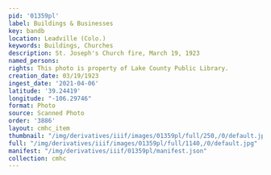 ```yaml
---
pid: '01359pl'
label: Buildings & Businesses
key: bandb
location: Leadville (Colo.)
keywords: Buildings, Churches
description: St. Joseph's Church fire, March 19, 1923
named_persons: 
rights: This photo is property of Lake County Public Library.
creation_date: 03/19/1923
ingest_date: '2021-04-06'
latitude: '39.24419'
longitude: "-106.29746"
format: Photo
source: Scanned Photo
order: '3886'
layout: cmhc_item
thumbnail: "/img/derivatives/iiif/images/01359pl/full/250,/0/default.jpg"
full: "/img/derivatives/iiif/images/01359pl/full/1140,/0/default.jpg"
manifest: "/img/derivatives/iiif/01359pl/manifest.json"
collection: cmhc
---
```


